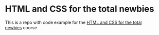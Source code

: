 # HTML and CSS for the total newbies

This is a repo with code example for the [HTML and CSS for the total newbies](https://www.udemy.com/course/html-and-css-for-the-total-newbies/?referralCode=3463E1667BB1FD9D016C) course